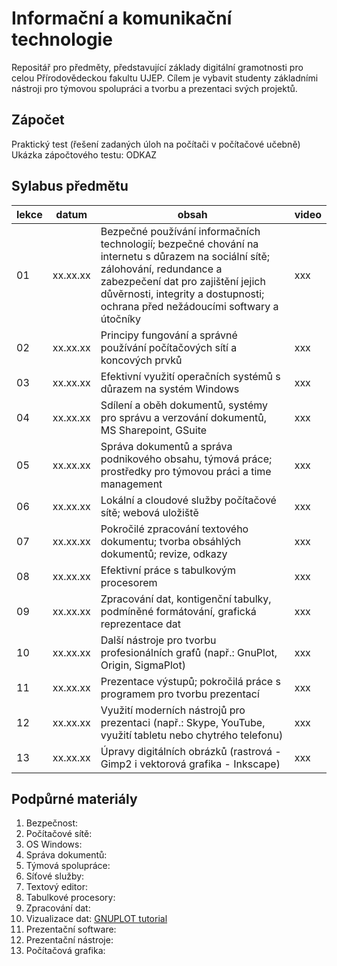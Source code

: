 # Informační a komunikační technologie
Repositář pro předměty, představující základy digitální gramotnosti pro celou Přírodovědeckou fakultu UJEP. Cílem je vybavit studenty základními nástroji pro týmovou spolupráci a tvorbu a prezentaci svých projektů.

## Zápočet
Praktický test (řešení zadaných úloh na počítači v počítačové učebně)
Ukázka zápočtového testu: ODKAZ

## Sylabus předmětu
|lekce|datum|obsah|video|
|---|---|---|---|
|01|xx.xx.xx|Bezpečné používání informačních technologií; bezpečné chování na internetu s důrazem na sociální sítě; zálohování, redundance a zabezpečení dat pro zajištění jejich důvěrnosti, integrity a dostupnosti; ochrana před nežádoucími softwary a útočníky|xxx|
|02|xx.xx.xx|Principy fungování a správné používání počítačových sítí a koncových prvků|xxx|
|03|xx.xx.xx|Efektivní využití operačních systémů s důrazem na systém Windows|xxx|
|04|xx.xx.xx|Sdílení a oběh dokumentů, systémy pro správu a verzování dokumentů, MS Sharepoint, GSuite|xxx|
|05|xx.xx.xx|Správa dokumentů a správa podnikového obsahu, týmová práce; prostředky pro týmovou práci a time management|xxx|
|06|xx.xx.xx|Lokální a cloudové služby počítačové sítě; webová uložiště|xxx|
|07|xx.xx.xx|Pokročilé zpracování textového dokumentu; tvorba obsáhlých dokumentů; revize, odkazy|xxx|
|08|xx.xx.xx|Efektivní práce s tabulkovým procesorem|xxx|
|09|xx.xx.xx|Zpracování dat, kontigenční tabulky, podmíněné formátování, grafická reprezentace dat|xxx|
|10|xx.xx.xx|Další nástroje pro tvorbu profesionálních grafů (např.: GnuPlot, Origin, SigmaPlot)|xxx|
|11|xx.xx.xx|Prezentace výstupů; pokročilá práce s programem pro tvorbu prezentací|xxx|
|12|xx.xx.xx|Využití moderních nástrojů pro prezentaci (např.: Skype, YouTube, využití tabletu nebo chytrého telefonu)|xxx|
|13|xx.xx.xx|Úpravy digitálních obrázků (rastrová - Gimp2 i vektorová grafika - Inkscape)|xxx|

## Podpůrné materiály
01. Bezpečnost: 
02. Počítačové sítě:
03. OS Windows: 
04. Správa dokumentů:
05. Týmová spolupráce:
06. Síťové služby:
07. Textový editor:
08. Tabulkové procesory:
09. Zpracování dat:
10. Vizualizace dat: [GNUPLOT tutorial](https://www.sci.muni.cz/~mikulik/gnuplot/gp.html)
11. Prezentační software:
12. Prezentační nástroje:
13. Počítačová grafika: 
